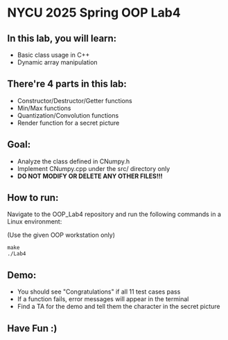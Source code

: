 # NYCU 2025 Spring OOP Lab4 
## **In this lab, you will learn:**
* Basic class usage in C++
* Dynamic array manipulation

## **There're 4 parts in this lab:**
* Constructor/Destructor/Getter functions
* Min/Max functions
* Quantization/Convolution functions
* Render function for a secret picture

## **Goal:**
* Analyze the class defined in CNumpy.h
* Implement CNumpy.cpp under the src/ directory only
* **DO NOT MODIFY OR DELETE ANY OTHER FILES!!!**

## **How to run:**
Navigate to the OOP_Lab4 repository and run the following commands in a Linux environment:

(Use the given OOP workstation only)
```
make
./Lab4
```

## **Demo:**
* You should see "Congratulations" if all 11 test cases pass
* If a function fails, error messages will appear in the terminal
* Find a TA for the demo and tell them the character in the secret picture

## **Have Fun :)**
